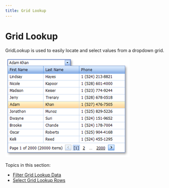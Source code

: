 ```yaml
---
title: Grid Lookup
---
```

# Grid Lookup
GridLookup is used to easily locate and select values from a dropdown grid.

![ASPxGridLookup](../../../images/img13290.png)

Topics in this section:
* [Filter Grid Lookup Data](filter-grid-lookup-data.md)
* [Select Grid Lookup Rows](select-grid-lookup-rows.md)